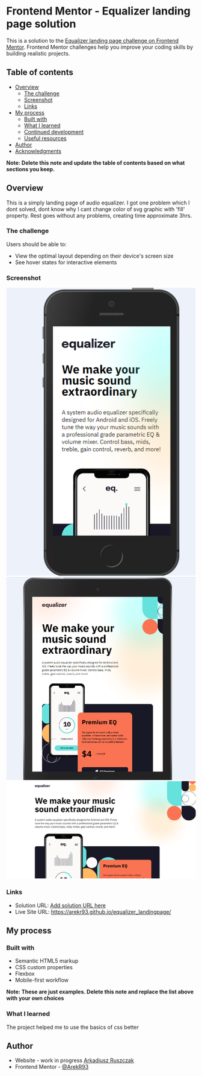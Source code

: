 # Frontend Mentor - Equalizer landing page solution

This is a solution to the [Equalizer landing page challenge on Frontend Mentor](https://www.frontendmentor.io/challenges/equalizer-landing-page-7VJ4gp3DE). Frontend Mentor challenges help you improve your coding skills by building realistic projects. 

## Table of contents

- [Overview](#overview)
  - [The challenge](#the-challenge)
  - [Screenshot](#screenshot)
  - [Links](#links)
- [My process](#my-process)
  - [Built with](#built-with)
  - [What I learned](#what-i-learned)
  - [Continued development](#continued-development)
  - [Useful resources](#useful-resources)
- [Author](#author)
- [Acknowledgments](#acknowledgments)

**Note: Delete this note and update the table of contents based on what sections you keep.**

## Overview
This is a simply landing page of audio equalizer. I got one problem which I dont solved, dont know why I cant change color of svg graphic with 'fill' property. Rest goes without any problems, creating time approximate 3hrs.
### The challenge

Users should be able to:

- View the optimal layout depending on their device's screen size
- See hover states for interactive elements

### Screenshot

![Mobile Version.](./design/Mobile-version.png)
![Tablet Version.](./design/Tablet-version.png)
![Desktop Version.](./design/Desktop-version.png)


### Links

- Solution URL: [Add solution URL here](https://your-solution-url.com)
- Live Site URL: https://arekr93.github.io/equalizer_landingpage/

## My process

### Built with

- Semantic HTML5 markup
- CSS custom properties
- Flexbox
- Mobile-first workflow

**Note: These are just examples. Delete this note and replace the list above with your own choices**

### What I learned

The project helped me to use the basics of css better


## Author

- Website - work in progress [Arkadiusz Ruszczak](https://www.your-site.com)
- Frontend Mentor - [@ArekR93](https://www.frontendmentor.io/profile/ArekR93)



